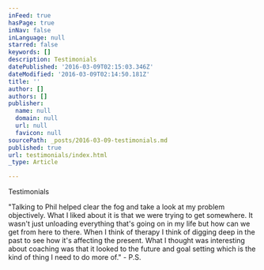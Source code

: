 ```yaml
---
inFeed: true
hasPage: true
inNav: false
inLanguage: null
starred: false
keywords: []
description: Testimonials
datePublished: '2016-03-09T02:15:03.346Z'
dateModified: '2016-03-09T02:14:50.181Z'
title: ''
author: []
authors: []
publisher:
  name: null
  domain: null
  url: null
  favicon: null
sourcePath: _posts/2016-03-09-testimonials.md
published: true
url: testimonials/index.html
_type: Article

---
```

Testimonials

"Talking to Phil helped clear the fog and take a look at my problem objectively. What I liked about it is that we were trying to get somewhere. It wasn't just unloading everything that's going on in my life but how can we get from here to there. When I think of therapy I think of digging deep in the past to see how it's affecting the present. What I thought was interesting about coaching was that it looked to the future and goal setting which is the kind of thing I need to do more of." - P.S.